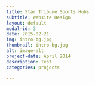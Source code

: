 ```yaml
---
title: Star Tribune Sports Hubs
subtitle: Website Design
layout: default
modal-id: 3
date: 2015-02-21
img: intro-bg.jpg
thumbnail: intro-bg.jpg
alt: image-alt
project-date: April 2014
description: Test
categories: projects

---
```

